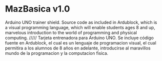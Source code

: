 # MazBasica v1.0
Arduino UNO trainer shield.
Source code as included in Ardublock, which is a visual programming language, which will enable students ages 8 and up, marvelous introduction to the world of programming and physical computing.
/////
Tarjeta entrenadora para Arduino UNO.
Se incluye código fuente en Ardublock, el cual es un lenguaje de programacion visual, el cual permitira a los alumnos de 8 años en adelante, introducirse al maravillos mundo de la programacion y la computacion fisica.
